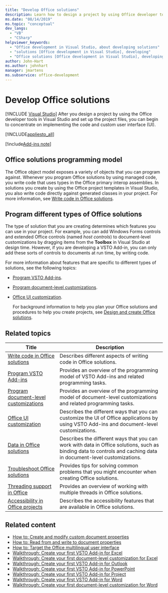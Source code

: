 ```yaml
---
title: "Develop Office solutions"
description: Learn how to design a project by using Office developer tools in Visual Studio. Also learn how to begin implementing the code and custom user interface (UI).
ms.date: "08/14/2019"
ms.topic: "conceptual"
dev_langs:
  - "VB"
  - "CSharp"
helpviewer_keywords:
  - "Office development in Visual Studio, about developing solutions"
  - "solutions [Office development in Visual Studio], developing"
  - "Office solutions [Office development in Visual Studio], developing"
author: John-Hart
ms.author: johnhart
manager: jmartens
ms.subservice: office-development
---
```

# Develop Office solutions

 [!INCLUDE [Visual Studio](~/includes/applies-to-version/vs-windows-only.md)]
  After you design a project by using the Office developer tools in Visual Studio and set up the project files, you can begin to concentrate on implementing the code and custom user interface (UI).

 [!INCLUDE[appliesto_all](../vsto/includes/appliesto-all-md.md)]

[!include[Add-ins note](includes/addinsnote.md)]

## Office solutions programming model
 The Office object model exposes a variety of objects that you can program against. Whenever you program Office solutions by using managed code, you write code that uses types in the Office primary interop assemblies. In solutions you create by using the Office project templates in Visual Studio, you also write code directly against generated classes in your project. For more information, see [Write code in Office solutions](../vsto/writing-code-in-office-solutions.md).

## Program different types of Office solutions
 The type of solution that you are creating determines which features you can use in your project. For example, you can add Windows Forms controls and extended Office controls (named *host controls*) to document-level customizations by dragging items from the **Toolbox** in Visual Studio at design time. However, if you are developing a VSTO Add-in, you can only add these sorts of controls to documents at run time, by writing code.

 For more information about features that are specific to different types of solutions, see the following topics:

- [Program VSTO Add-ins](../vsto/programming-vsto-add-ins.md).

- [Program document-level customizations](../vsto/programming-document-level-customizations.md).

- [Office UI customization](../vsto/office-ui-customization.md).

  For background information to help you plan your Office solutions and procedures to help you create projects, see [Design and create Office solutions](../vsto/designing-and-creating-office-solutions.md).

## Related topics

|Title|Description|
|-----------|-----------------|
|[Write code in Office solutions](../vsto/writing-code-in-office-solutions.md)|Describes different aspects of writing code in Office solutions.|
|[Program VSTO Add-ins](../vsto/programming-vsto-add-ins.md)|Provides an overview of the programming model of VSTO Add-ins and related programming tasks.|
|[Program document-level customizations](../vsto/programming-document-level-customizations.md)|Provides an overview of the programming model of document-level customizations and related programming tasks.|
|[Office UI customization](../vsto/office-ui-customization.md)|Describes the different ways that you can customize the UI of Office applications by using VSTO Add-ins and document-level customizations.|
|[Data in Office solutions](../vsto/data-in-office-solutions.md)|Describes the different ways that you can work with data in Office solutions, such as binding data to controls and caching data in document-level customizations.|
|[Troubleshoot Office solutions](../vsto/troubleshooting-office-solutions.md)|Provides tips for solving common problems that you might encounter when creating Office solutions.|
|[Threading support in Office](../vsto/threading-support-in-office.md)|Provides an overview of working with multiple threads in Office solutions.|
|[Accessibility in Office projects](../vsto/accessibility-in-office-projects.md)|Describes the accessibility features that are available in Office solutions.|

## Related content
- [How to: Create and modify custom document properties](../vsto/how-to-create-and-modify-custom-document-properties.md)
- [How to: Read from and write to document properties](../vsto/how-to-read-from-and-write-to-document-properties.md)
- [How to: Target the Office multilingual user interface](../vsto/how-to-target-the-office-multilingual-user-interface.md)
- [Walkthrough: Create your first VSTO Add-in for Excel](../vsto/walkthrough-creating-your-first-vsto-add-in-for-excel.md)
- [Walkthrough: Create your first document-level customization for Excel](../vsto/walkthrough-creating-your-first-document-level-customization-for-excel.md)
- [Walkthrough: Create your first VSTO Add-in for Outlook](../vsto/walkthrough-creating-your-first-vsto-add-in-for-outlook.md)
- [Walkthrough: Create your first VSTO Add-in for PowerPoint](../vsto/walkthrough-creating-your-first-vsto-add-in-for-powerpoint.md)
- [Walkthrough: Create your first VSTO Add-in for Project](../vsto/walkthrough-creating-your-first-vsto-add-in-for-project.md)
- [Walkthrough: Create your first VSTO Add-in for Word](../vsto/walkthrough-creating-your-first-vsto-add-in-for-word.md)
- [Walkthrough: Create your first document-level customization for Word](../vsto/walkthrough-creating-your-first-document-level-customization-for-word.md)
